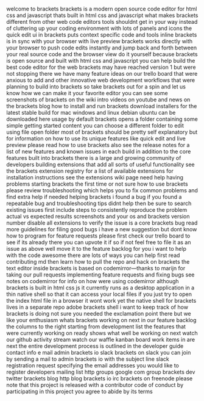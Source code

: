 welcome to brackets brackets is a modern open source code editor for html css and javascript thats built in html css and javascript what makes brackets different from other web code editors tools shouldnt get in your way instead of cluttering up your coding environment with lots of panels and icons the quick edit ui in brackets puts context specific code and tools inline brackets is in sync with your browser with live preview brackets works directly with your browser to push code edits instantly and jump back and forth between your real source code and the browser view do it yourself because brackets is open source and built with html css and javascript you can help build the best code editor for the web brackets may have reached version 1 but were not stopping there we have many feature ideas on our trello board that were anxious to add and other innovative web development workflows that were planning to build into brackets so take brackets out for a spin and let us know how we can make it your favorite editor you can see some screenshots of brackets on the wiki intro videos on youtube and news on the brackets blog how to install and run brackets download installers for the latest stable build for mac windows and linux debian ubuntu can be downloaded here usage by default brackets opens a folder containing some simple getting started content you can choose a different folder to edit using file open folder most of brackets should be pretty self explanatory but for information on how to use its unique features like quick edit and live preview please read how to use brackets also see the release notes for a list of new features and known issues in each build in addition to the core features built into brackets there is a large and growing community of developers building extensions that add all sorts of useful functionality see the brackets extension registry for a list of available extensions for installation instructions see the extensions wiki page need help having problems starting brackets the first time or not sure how to use brackets please review troubleshooting which helps you to fix common problems and find extra help if needed helping brackets i found a bug if you found a repeatable bug and troubleshooting tips didnt help then be sure to search existing issues first include steps to consistently reproduce the problem actual vs expected results screenshots and your os and brackets version number disable all extensions to verify the issue is a core brackets bug read more guidelines for filing good bugs i have a new suggestion but dont know how to program for feature requests please first check our trello board to see if its already there you can upvote it if so if not feel free to file it as an issue as above well move it to the feature backlog for you i want to help with the code awesome there are lots of ways you can help first read contributing md then learn how to pull the repo and hack on brackets the text editor inside brackets is based on codemirror—thanks to marijn for taking our pull requests implementing feature requests and fixing bugs see notes on codemirror for info on how were using codemirror although brackets is built in html css js it currently runs as a desktop application in a thin native shell so that it can access your local files if you just try to open the index html file in a browser it wont work yet the native shell for brackets lives in a separate repo adobe brackets shell i want to keep track of how brackets is doing not sure you needed the exclamation point there but we like your enthusiasm whats brackets working on next in our feature backlog the columns to the right starting from development list the features that were currently working on ready shows what well be working on next watch our github activity stream watch our waffle kanban board work items in are next the entire development process is outlined in the developer guide contact info e mail admin brackets io slack brackets on slack you can join by sending a mail to admin brackets io with the subject line slack registration request specifying the email addresses you would like to register developers mailing list http groups google com group brackets dev twitter brackets blog http blog brackets io irc brackets on freenode please note that this project is released with a contributor code of conduct by participating in this project you agree to abide by its terms